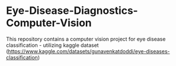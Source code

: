 # Eye-Disease-Diagnostics-Computer-Vision
This repository contains a computer vision project for eye disease classification - utilizing kaggle dataset (https://www.kaggle.com/datasets/gunavenkatdoddi/eye-diseases-classification)
